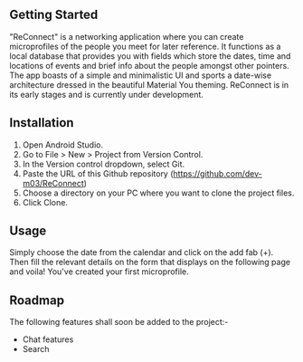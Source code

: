 ## Getting Started
"ReConnect" is a networking application where you can create microprofiles of the people you meet for later reference. It functions as a local database that provides you with fields which store the dates, time and locations of events and brief info about the people amongst other pointers. The app boasts of a simple and minimalistic UI and sports a date-wise architecture dressed in the beautiful Material You theming.
ReConnect is in its early stages and is currently under development.

## Installation
1. Open Android Studio.
2. Go to File > New > Project from Version Control.
3. In the Version control dropdown, select Git.
4. Paste the URL of this Github repository (https://github.com/dev-m03/ReConnect)
5. Choose a directory on your PC where you want to clone the project files.
6. Click Clone.

## Usage
Simply choose the date from the calendar and click on the add fab (+). Then fill the relevant details on the form that displays on the following page and voila! You've created your first microprofile.

## Roadmap

The following features shall soon be added to the project:-
* Chat features
* Search
